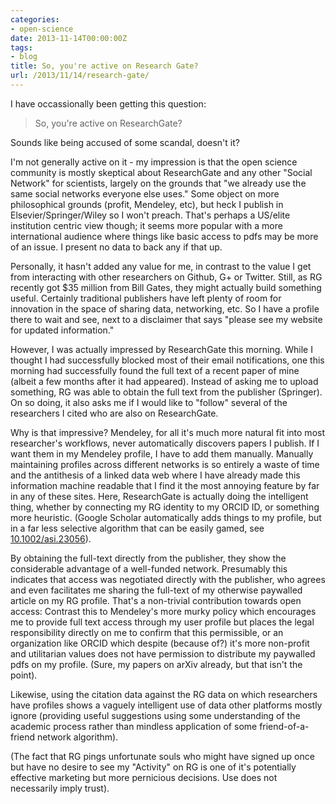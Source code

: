 ```yaml
---
categories:
- open-science
date: 2013-11-14T00:00:00Z
tags:
- blog
title: So, you're active on Research Gate?
url: /2013/11/14/research-gate/
---
```


I have occassionally been getting this question: 

> So, you're active on ResearchGate?

Sounds like being accused of some scandal, doesn't it? 

I'm not generally active on it  - my impression is that the open science community is mostly skeptical about ResearchGate and any other "Social Network" for scientists, largely on the grounds that "we already use the same social networks everyone else uses." Some object on more philosophical grounds (profit, Mendeley, etc), but heck I publish in Elsevier/Springer/Wiley so I won't preach.  That's perhaps a US/elite institution centric view though; it seems more popular with a more international audience where things like basic access to pdfs may be more of an issue.  I present no data to back any if that up.  

Personally, it hasn't added any value for me, in contrast to the value I get from interacting with other researchers on Github, G+ or Twitter. Still, as RG recently got $35 million from Bill Gates, they might actually build something useful.  Certainly traditional publishers have left plenty of room for innovation in the space of sharing data, networking, etc. So I have a profile there to wait and see, next to a disclaimer that says "please see my website for updated information." 

However, I was actually impressed by ResearchGate this morning.  While I thought I had successfully blocked most of their email notifications, one this morning had successfully found the full text of a recent paper of mine (albeit a few months after it had appeared).  Instead of asking me to upload something, RG was able to obtain the full text from the publisher (Springer).  On so doing, it also asks me if I would like to "follow" several of the researchers I cited who are also on ResearchGate. 

Why is that impressive?  Mendeley, for all it's much more natural fit into most researcher's workflows, never automatically discovers papers I publish.  If I want them in my Mendeley profile, I have to add them manually. Manually maintaining profiles across different networks is so entirely a waste of time and the antithesis of a linked data web where I have already made this information machine readable that I find it the most annoying feature by far in any of these sites. Here, ResearchGate is actually doing the intelligent thing, whether by connecting my RG identity to my ORCID ID, or something more heuristic. (Google Scholar automatically adds things to my profile, but in a far less selective algorithm that can be easily gamed, see [10.1002/asi.23056](http://doi.org/10.1002/asi.23056)).  

By obtaining the full-text directly from the publisher, they show the considerable advantage of a well-funded network. Presumably this indicates that access was negotiated directly with the publisher, who agrees and even facilitates me sharing the full-text of my otherwise paywalled article on my RG profile.  That's a non-trivial contribution towards open access: Contrast this to Mendeley's more murky policy which encourages me to provide full text access through my user profile but places the legal responsibility directly on me to confirm that this permissible, or an organization like ORCID which despite (because of?) it's more non-profit and utilitarian values does not have permission to distribute my paywalled pdfs on my profile.  (Sure, my papers on arXiv already, but that isn't the point).  

Likewise, using the citation data against the RG data on which researchers have profiles shows a vaguely intelligent use of data other platforms mostly ignore (providing useful suggestions using some understanding of the academic process rather than mindless application of some friend-of-a-friend network algorithm).  

(The fact that RG pings unfortunate souls who might have signed up once but have no desire to see my "Activity" on RG is one of it's potentially effective marketing but more pernicious decisions.  Use does not necessarily imply trust). 

